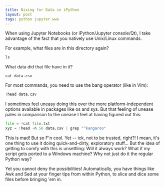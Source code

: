 ```yaml
---
title: Nixing for Data in iPython
layout: post
tags: python jupyter wwe
---
```


When using Jupyter Notebooks (or iPython/Jupyter console/Qt), I take advantage of the fact that you natively 
use Unix/Linux commands.

For example, what files are in this directory again?
```python
ls
```

What data did that file have in it?
```
cat data.csv
```

For most commands, you need to use the bang operator (like in Vim):
```python
!head data.csv
```

I sometimes feel uneasy doing this over the more platform-independent options available in
packages like os and sys.  But that feeling of unease pales in comparison to the unease I feel
at having figured out this:

```python
file = !cat file.txt
xyz = !head -n 50 data.csv | grep "^kangaroo"
```

This is mad!  But so F'n cool. Yet -- ick, not to be trusted, right?!  I mean, it's one thing to use
it doing quick-and-dirty, exploratory stuff... But the idea of getting to comfy with this is unsettling: Will
it always work? What if my script gets ported to a Windows machine?  Why not just do it the regular Python
way?

Yet you cannot deny the possibilities!  Automatically, you have things like Awk and Sed at your finger tips
from within Python, to slice and dice some files before bringing 'em in.  



